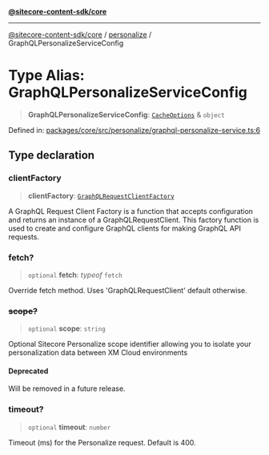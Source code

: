 [**@sitecore-content-sdk/core**](../../README.md)

***

[@sitecore-content-sdk/core](../../README.md) / [personalize](../README.md) / GraphQLPersonalizeServiceConfig

# Type Alias: GraphQLPersonalizeServiceConfig

> **GraphQLPersonalizeServiceConfig**: [`CacheOptions`](../../index/interfaces/CacheOptions.md) & `object`

Defined in: [packages/core/src/personalize/graphql-personalize-service.ts:6](https://github.com/Sitecore/xmc-jss-dev/blob/7e7ce097833cac399aa150e6b63dca7210e4ee25/packages/core/src/personalize/graphql-personalize-service.ts#L6)

## Type declaration

### clientFactory

> **clientFactory**: [`GraphQLRequestClientFactory`](../../index/type-aliases/GraphQLRequestClientFactory.md)

A GraphQL Request Client Factory is a function that accepts configuration and returns an instance of a GraphQLRequestClient.
This factory function is used to create and configure GraphQL clients for making GraphQL API requests.

### fetch?

> `optional` **fetch**: *typeof* `fetch`

Override fetch method. Uses 'GraphQLRequestClient' default otherwise.

### ~~scope?~~

> `optional` **scope**: `string`

Optional Sitecore Personalize scope identifier allowing you to isolate your personalization data between XM Cloud environments

#### Deprecated

Will be removed in a future release.

### timeout?

> `optional` **timeout**: `number`

Timeout (ms) for the Personalize request. Default is 400.
